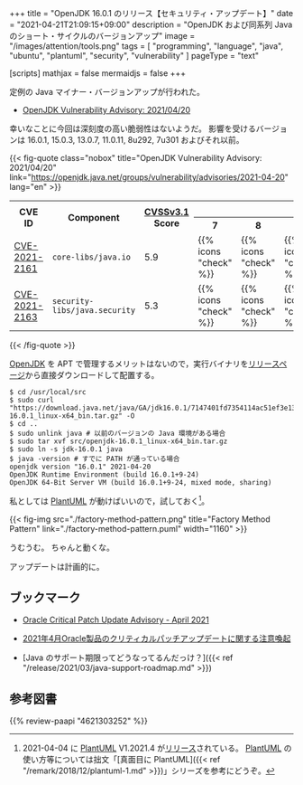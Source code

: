 +++
title = "OpenJDK 16.0.1 のリリース【セキュリティ・アップデート】"
date =  "2021-04-21T21:09:15+09:00"
description = "OpenJDK および同系列 Java のショート・サイクルのバージョンアップ"
image = "/images/attention/tools.png"
tags  = [ "programming", "language", "java", "ubuntu", "plantuml", "security", "vulnerability" ]
pageType = "text"

[scripts]
  mathjax = false
  mermaidjs = false
+++

定例の Java マイナー・バージョンアップが行われた。

- [OpenJDK Vulnerability Advisory: 2021/04/20](https://openjdk.java.net/groups/vulnerability/advisories/2021-04-20)

幸いなことに今回は深刻度の高い脆弱性はないようだ。
影響を受けるバージョンは 16.0.1, 15.0.3, 13.0.7, 11.0.11, 8u292, 7u301 およびそれ以前。

{{< fig-quote class="nobox" title="OpenJDK Vulnerability Advisory: 2021/04/20" link="https://openjdk.java.net/groups/vulnerability/advisories/2021-04-20" lang="en" >}}
<table class="risk-matrix center smaller" summary="Risk matrix">
<tr>
<th rowspan="2">CVE ID</th>
<th rowspan="2">Component</th>
<th rowspan="2"><a href="https://www.first.org/cvss/">CVSSv3.1</a><br>Score</th>
<th colspan="6">Affects ...</th>
</tr>
<tr>
<th>7</th>
<th>8</th>
<th>11</th>
<th>13</th>
<th>15</th>
<th>16</th>
</tr>

<tr>
<td style="text-align:left;"><a href="https://nvd.nist.gov/vuln/detail/CVE-2021-2161">CVE-2021-2161</a></td>
<td style="text-align:left;"><code>core-libs/java.io</code></td>
<td>5.9</td>
<td>{{% icons "check" %}}</td>
<td>{{% icons "check" %}}</td>
<td>{{% icons "check" %}}</td>
<td>{{% icons "check" %}}</td>
<td>{{% icons "check" %}}</td>
<td>{{% icons "check" %}}</td>
</tr>

<tr>
<td style="text-align:left;"><a href="https://nvd.nist.gov/vuln/detail/CVE-2021-2163">CVE-2021-2163</a></td>
<td style="text-align:left;"><code>security-libs/java.security</code></td>
<td>5.3</td>
<td>{{% icons "check" %}}</td>
<td>{{% icons "check" %}}</td>
<td>{{% icons "check" %}}</td>
<td>{{% icons "check" %}}</td>
<td>{{% icons "check" %}}</td>
<td>{{% icons "check" %}}</td>
</tr>

</table>
{{< /fig-quote >}}

[OpenJDK] を APT で管理するメリットはないので，実行バイナリを[リリースページ](https://jdk.java.net/16/)から直接ダウンロードして配置する。

```text
$ cd /usr/local/src
$ sudo curl "https://download.java.net/java/GA/jdk16.0.1/7147401fd7354114ac51ef3e1328291f/9/GPL/openjdk-16.0.1_linux-x64_bin.tar.gz" -O
$ cd ..
$ sudo unlink java # 以前のバージョンの Java 環境がある場合
$ sudo tar xvf src/openjdk-16.0.1_linux-x64_bin.tar.gz
$ sudo ln -s jdk-16.0.1 java
$ java -version # すでに PATH が通っている場合
openjdk version "16.0.1" 2021-04-20
OpenJDK Runtime Environment (build 16.0.1+9-24)
OpenJDK 64-Bit Server VM (build 16.0.1+9-24, mixed mode, sharing)
```

私としては [PlantUML] が動けばいいので，試しておく[^puml1]。

[^puml1]: 2021-04-04 に [PlantUML] V1.2021.4 が[リリース](http://plantuml.com/ja/changes)されている。 [PlantUML] の使い方等については拙文「[真面目に PlantUML]({{< ref "/remark/2018/12/plantuml-1.md" >}})」シリーズを参考にどうぞ。

{{< fig-img src="./factory-method-pattern.png" title="Factory Method Pattern" link="./factory-method-pattern.puml" width="1160" >}}

うむうむ。
ちゃんと動くな。

アップデートは計画的に。

## ブックマーク

- [Oracle Critical Patch Update Advisory - April 2021](https://www.oracle.com/security-alerts/cpuapr2021.html)
- [2021年4月Oracle製品のクリティカルパッチアップデートに関する注意喚起](https://www.jpcert.or.jp/at/2021/at210018.html)

- [Java のサポート期限ってどうなってるんだっけ？]({{< ref "/release/2021/03/java-support-roadmap.md" >}})

[OpenJDK]: http://openjdk.java.net/
[Ubuntu]: https://www.ubuntu.com/ "The leading operating system for PCs, IoT devices, servers and the cloud | Ubuntu"
[PlantUML]: http://plantuml.com/ "Open-source tool that uses simple textual descriptions to draw UML diagrams."

## 参考図書

{{% review-paapi "4621303252" %}} <!-- Effective Java 第3版 -->
